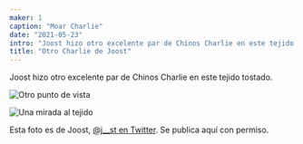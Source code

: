 ```yaml
---
maker: 1
caption: "Moar Charlie"
date: "2021-05-23"
intro: "Joost hizo otro excelente par de Chinos Charlie en este tejido tostado."
title: "Otro Charlie de Joost"
---
```



Joost hizo otro excelente par de Chinos Charlie en este tejido tostado.

![Otro punto de vista](https://posts.freesewing.org/uploads/charlie_by_joost_2_charliebyjoost3_78b3eecfb6.jpg)

![Una mirada al tejido](https://posts.freesewing.org/uploads/charlie_by_joost_2_charliebyjoost4_0329b2ca47.jpg)

Esta foto es de Joost, [@j__st en Twitter](https://twitter.com/j__st). Se publica aquí con permiso.

